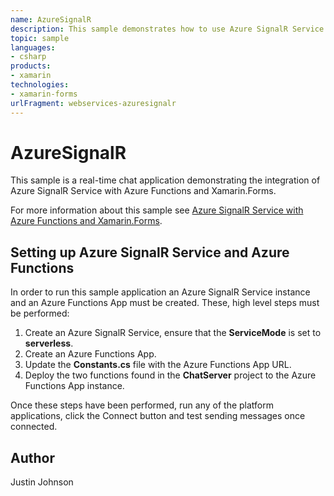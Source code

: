 ```yaml
---
name: AzureSignalR
description: This sample demonstrates how to use Azure SignalR Service with Azure Functions and Xamarin.Forms to create a real-time chat application.
topic: sample
languages:
- csharp
products:
- xamarin
technologies:
- xamarin-forms
urlFragment: webservices-azuresignalr
---
```

AzureSignalR
==============

This sample is a real-time chat application demonstrating the integration of Azure SignalR Service with Azure Functions and Xamarin.Forms.

For more information about this sample see [Azure SignalR Service with Azure Functions and Xamarin.Forms](https://docs.microsoft.com/xamarin/xamarin-forms/data-cloud/serverless/azure-signalr).

Setting up Azure SignalR Service and Azure Functions
-----------------------------------------------

In order to run this sample application an Azure SignalR Service instance and an Azure Functions App must be created. These, high level steps must be performed:

1. Create an Azure SignalR Service, ensure that the **ServiceMode** is set to **serverless**.
1. Create an Azure Functions App.
1. Update the **Constants.cs** file with the Azure Functions App URL.
1. Deploy the two functions found in the **ChatServer** project to the Azure Functions App instance.

Once these steps have been performed, run any of the platform applications, click the Connect button and test sending messages once connected.

Author
------

Justin Johnson
